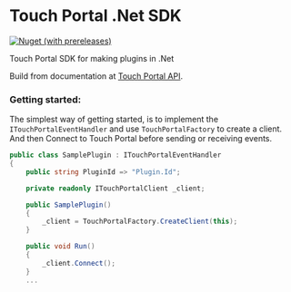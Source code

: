 # Touch Portal .Net SDK
[![Nuget (with prereleases)](https://img.shields.io/nuget/vpre/TouchPortalSDK)](https://www.nuget.org/packages/TouchPortalSDK/0.23.0-beta-004)

Touch Portal SDK for making plugins in .Net

Build from documentation at [Touch Portal API](https://www.touch-portal.com/api/).
 
### Getting started:

The simplest way of getting started, is to implement the `ITouchPortalEventHandler` and use `TouchPortalFactory` to create a client.
And then Connect to Touch Portal before sending or receiving events.

```csharp
public class SamplePlugin : ITouchPortalEventHandler
{
    public string PluginId => "Plugin.Id";

    private readonly ITouchPortalClient _client;

    public SamplePlugin()
    {
        _client = TouchPortalFactory.CreateClient(this);
    }

    public void Run()
    {
        _client.Connect();
    }
    ...
```